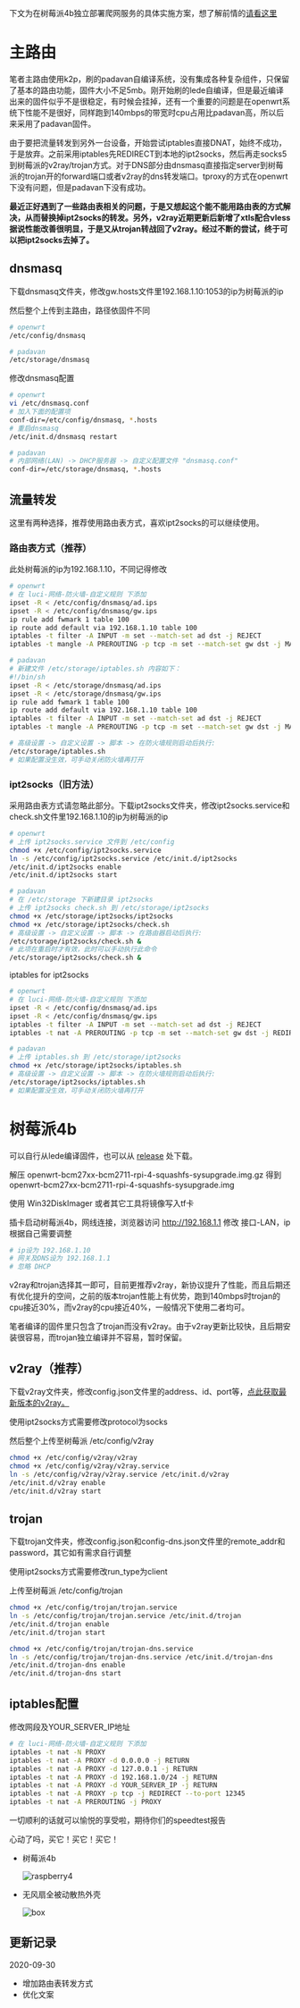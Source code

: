 下文为在树莓派4b独立部署爬网服务的具体实施方案，想了解前情的[请看这里](./README.md)

# 主路由

笔者主路由使用k2p，刷的padavan自编译系统，没有集成各种复杂组件，只保留了基本的路由功能，固件大小不足5mb。刚开始刷的lede自编译，但是最近编译出来的固件似乎不是很稳定，有时候会挂掉，还有一个重要的问题是在openwrt系统下性能不是很好，同样跑到140mbps的带宽时cpu占用比padavan高，所以后来采用了padavan固件。

由于要把流量转发到另外一台设备，开始尝试iptables直接DNAT，始终不成功，于是放弃。之前采用iptables先REDIRECT到本地的ipt2socks，然后再走socks5到树莓派的v2ray/trojan方式。对于DNS部分由dnsmasq直接指定server到树莓派的trojan开的forward端口或者v2ray的dns转发端口。tproxy的方式在openwrt下没有问题，但是padavan下没有成功。

**最近正好遇到了一些路由表相关的问题，于是又想起这个能不能用路由表的方式解决，从而替换掉ipt2socks的转发。另外，v2ray近期更新后新增了xtls配合vless据说性能改善很明显，于是又从trojan转战回了v2ray。经过不断的尝试，终于可以把ipt2socks去掉了。**

## dnsmasq

下载dnsmasq文件夹，修改gw.hosts文件里192.168.1.10:1053的ip为树莓派的ip

然后整个上传到主路由，路径依固件不同

```bash
# openwrt
/etc/config/dnsmasq

# padavan
/etc/storage/dnsmasq
```

修改dnsmasq配置

```bash
# openwrt
vi /etc/dnsmasq.conf
# 加入下面的配置项
conf-dir=/etc/config/dnsmasq, *.hosts
# 重启dnsmasq
/etc/init.d/dnsmasq restart

# padavan
# 内部网络(LAN) -> DHCP服务器 -> 自定义配置文件 "dnsmasq.conf"
conf-dir=/etc/storage/dnsmasq, *.hosts
```

## 流量转发

这里有两种选择，推荐使用路由表方式，喜欢ipt2socks的可以继续使用。

### 路由表方式（推荐）

此处树莓派的ip为192.168.1.10，不同记得修改

```bash
# openwrt
# 在 luci-网络-防火墙-自定义规则 下添加
ipset -R < /etc/config/dnsmasq/ad.ips
ipset -R < /etc/config/dnsmasq/gw.ips
ip rule add fwmark 1 table 100
ip route add default via 192.168.1.10 table 100
iptables -t filter -A INPUT -m set --match-set ad dst -j REJECT
iptables -t mangle -A PREROUTING -p tcp -m set --match-set gw dst -j MARK --set-mark 1

# padavan
# 新建文件 /etc/storage/iptables.sh 内容如下：
#!/bin/sh
ipset -R < /etc/storage/dnsmasq/ad.ips
ipset -R < /etc/storage/dnsmasq/gw.ips
ip rule add fwmark 1 table 100
ip route add default via 192.168.1.10 table 100
iptables -t filter -A INPUT -m set --match-set ad dst -j REJECT
iptables -t mangle -A PREROUTING -p tcp -m set --match-set gw dst -j MARK --set-mark 1

# 高级设置 -> 自定义设置 -> 脚本 -> 在防火墙规则启动后执行:
/etc/storage/iptables.sh
# 如果配置没生效，可手动关闭防火墙再打开
```

### ipt2socks（旧方法）

采用路由表方式请忽略此部分。下载ipt2socks文件夹，修改ipt2socks.service和check.sh文件里192.168.1.10的ip为树莓派的ip

```bash
# openwrt
# 上传 ipt2socks.service 文件到 /etc/config
chmod +x /etc/config/ipt2socks.service
ln -s /etc/config/ipt2socks.service /etc/init.d/ipt2socks
/etc/init.d/ipt2socks enable
/etc/init.d/ipt2socks start

# padavan
# 在 /etc/storage 下新建目录 ipt2socks
# 上传 ipt2socks check.sh 到 /etc/storage/ipt2socks
chmod +x /etc/storage/ipt2socks/ipt2socks
chmod +x /etc/storage/ipt2socks/check.sh
# 高级设置 -> 自定义设置 -> 脚本 -> 在路由器启动后执行:
/etc/storage/ipt2socks/check.sh &
# 此项在重启时才有效，此时可以手动执行此命令
/etc/storage/ipt2socks/check.sh &
```

iptables for ipt2socks

```bash
# openwrt
# 在 luci-网络-防火墙-自定义规则 下添加
ipset -R < /etc/config/dnsmasq/ad.ips
ipset -R < /etc/config/dnsmasq/gw.ips
iptables -t filter -A INPUT -m set --match-set ad dst -j REJECT
iptables -t nat -A PREROUTING -p tcp -m set --match-set gw dst -j REDIRECT --to-port 12345

# padavan
# 上传 iptables.sh 到 /etc/storage/ipt2socks
chmod +x /etc/storage/ipt2socks/iptables.sh
# 高级设置 -> 自定义设置 -> 脚本 -> 在防火墙规则启动后执行:
/etc/storage/ipt2socks/iptables.sh
# 如果配置没生效，可手动关闭防火墙再打开
```

# 树莓派4b

可以自行从lede编译固件，也可以从 [release](https://github.com/felix-fly/openwrt-raspberry/releases) 处下载。

解压 openwrt-bcm27xx-bcm2711-rpi-4-squashfs-sysupgrade.img.gz 得到 openwrt-bcm27xx-bcm2711-rpi-4-squashfs-sysupgrade.img

使用 Win32DiskImager 或者其它工具将镜像写入tf卡

插卡启动树莓派4b，网线连接，浏览器访问 http://192.168.1.1 修改 接口-LAN，ip根据自己需要调整

```bash
# ip设为 192.168.1.10
# 网关及DNS设为 192.168.1.1
# 忽略 DHCP
```

v2ray和trojan选择其一即可，目前更推荐v2ray，新协议提升了性能，而且后期还有优化提升的空间，之前的版本trojan性能上有优势，跑到140mbps时trojan的cpu接近30%，而v2ray的cpu接近40%，一般情况下使用二者均可。

笔者编译的固件里只包含了trojan而没有v2ray。由于v2ray更新比较快，且后期安装很容易，而trojan独立编译并不容易，暂时保留。

## v2ray（推荐）

下载v2ray文件夹，修改config.json文件里的address、id、port等，[点此获取最新版本的v2ray。](https://github.com/felix-fly/v2ray-openwrt/releases)

使用ipt2socks方式需要修改protocol为socks

然后整个上传至树莓派 /etc/config/v2ray

```bash
chmod +x /etc/config/v2ray/v2ray
chmod +x /etc/config/v2ray/v2ray.service
ln -s /etc/config/v2ray/v2ray.service /etc/init.d/v2ray
/etc/init.d/v2ray enable
/etc/init.d/v2ray start
```

## trojan

下载trojan文件夹，修改config.json和config-dns.json文件里的remote_addr和password，其它如有需求自行调整

使用ipt2socks方式需要修改run_type为client

上传至树莓派 /etc/config/trojan

```bash
chmod +x /etc/config/trojan/trojan.service
ln -s /etc/config/trojan/trojan.service /etc/init.d/trojan
/etc/init.d/trojan enable
/etc/init.d/trojan start

chmod +x /etc/config/trojan/trojan-dns.service
ln -s /etc/config/trojan/trojan-dns.service /etc/init.d/trojan-dns
/etc/init.d/trojan-dns enable
/etc/init.d/trojan-dns start
```

## iptables配置

修改网段及YOUR_SERVER_IP地址

```bash
# 在 luci-网络-防火墙-自定义规则 下添加
iptables -t nat -N PROXY
iptables -t nat -A PROXY -d 0.0.0.0 -j RETURN
iptables -t nat -A PROXY -d 127.0.0.1 -j RETURN
iptables -t nat -A PROXY -d 192.168.1.0/24 -j RETURN
iptables -t nat -A PROXY -d YOUR_SERVER_IP -j RETURN
iptables -t nat -A PROXY -p tcp -j REDIRECT --to-port 12345
iptables -t nat -A PREROUTING -j PROXY
```

一切顺利的话就可以愉悦的享受啦，期待你们的speedtest报告

心动了吗，买它！买它！买它！

* 树莓派4b

  ![raspberry4](images/raspberry4.png)

* 无风扇全被动散热外壳

  ![box](images/box.png)

## 更新记录
2020-09-30
* 增加路由表转发方式
* 优化文案
